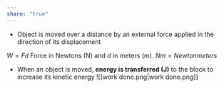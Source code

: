 ```yaml
---
share: "true"
---
```

- Object is moved over a distance by an external force applied in the direction of its displacement

$W = Fd$ Force in Newtons (N) and d in meters (m). $Nm = Newton meters$

- When an object is moved, **energy is transferred (J)**  to the block to increase its kinetic energy
![[work done.png|work done.png]]